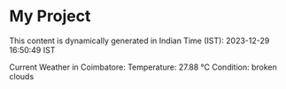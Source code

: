 # My Project

This content is dynamically generated in Indian Time (IST): 2023-12-29 16:50:49 IST


Current Weather in Coimbatore:
Temperature: 27.88 °C
Condition: broken clouds
